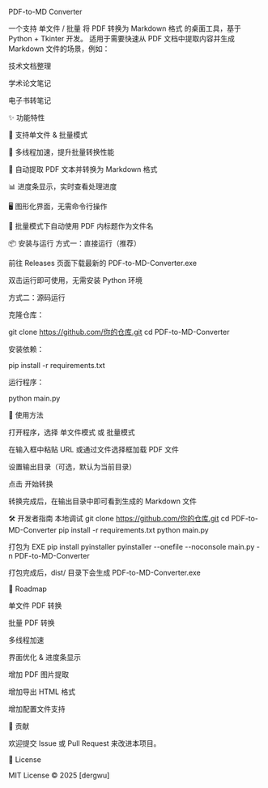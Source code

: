 PDF-to-MD Converter

一个支持 单文件 / 批量 将 PDF 转换为 Markdown 格式 的桌面工具，基于 Python + Tkinter 开发。
适用于需要快速从 PDF 文档中提取内容并生成 Markdown 文件的场景，例如：

技术文档整理

学术论文笔记

电子书转笔记

✨ 功能特性

📂 支持单文件 & 批量模式

🚀 多线程加速，提升批量转换性能

📝 自动提取 PDF 文本并转换为 Markdown 格式

📊 进度条显示，实时查看处理进度

🖥️ 图形化界面，无需命令行操作

🔖 批量模式下自动使用 PDF 内标题作为文件名

📦 安装与运行
方式一：直接运行（推荐）

前往 Releases
 页面下载最新的 PDF-to-MD-Converter.exe

双击运行即可使用，无需安装 Python 环境

方式二：源码运行

克隆仓库：

git clone https://github.com/你的仓库.git
cd PDF-to-MD-Converter


安装依赖：

pip install -r requirements.txt


运行程序：

python main.py

📖 使用方法

打开程序，选择 单文件模式 或 批量模式

在输入框中粘贴 URL 或通过文件选择框加载 PDF 文件

设置输出目录（可选，默认为当前目录）

点击 开始转换

转换完成后，在输出目录中即可看到生成的 Markdown 文件

🛠️ 开发者指南
本地调试
git clone https://github.com/你的仓库.git
cd PDF-to-MD-Converter
pip install -r requirements.txt
python main.py

打包为 EXE
pip install pyinstaller
pyinstaller --onefile --noconsole main.py -n PDF-to-MD-Converter


打包完成后，dist/ 目录下会生成 PDF-to-MD-Converter.exe

📌 Roadmap

 单文件 PDF 转换

 批量 PDF 转换

 多线程加速

 界面优化 & 进度条显示

 增加 PDF 图片提取

 增加导出 HTML 格式

 增加配置文件支持

🤝 贡献

欢迎提交 Issue 或 Pull Request 来改进本项目。

📜 License

MIT License © 2025 [dergwu]
